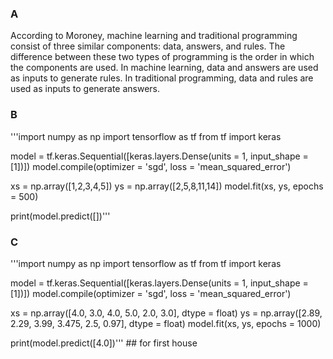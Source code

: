 ### A
According to Moroney, machine learning and traditional programming consist of three similar components: data, answers, and rules. The difference between these two types of programming is the order in which the components are used. In machine learning, data and answers are used as inputs to generate rules. In traditional programming, data and rules are used as inputs to generate answers.

### B
'''import numpy as np
import tensorflow as tf
from tf import keras

model = tf.keras.Sequential([keras.layers.Dense(units = 1, input_shape = [1])])
model.compile(optimizer = 'sgd', loss = 'mean_squared_error')

xs = np.array([1,2,3,4,5])
ys = np.array([2,5,8,11,14])
model.fit(xs, ys, epochs = 500)

print(model.predict([])'''

### C
'''import numpy as np
import tensorflow as tf
from tf import keras

model = tf.keras.Sequential([keras.layers.Dense(units = 1, input_shape = [1])])
model.compile(optimizer = 'sgd', loss = 'mean_squared_error')

xs = np.array([4.0, 3.0, 4.0, 5.0, 2.0, 3.0], dtype = float)
ys = np.array([2.89, 2.29, 3.99, 3.475, 2.5, 0.97], dtype = float)
model.fit(xs, ys, epochs = 1000)

print(model.predict([4.0])''' ## for first house

